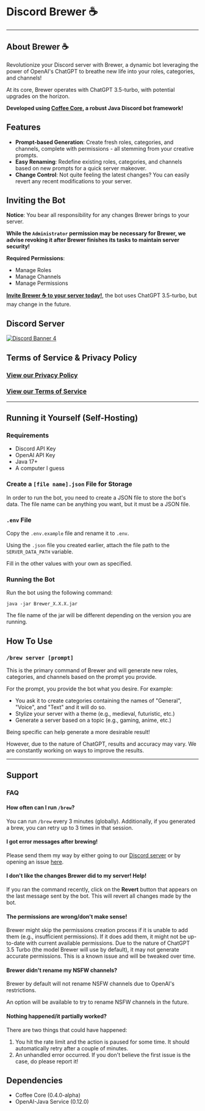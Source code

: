 [discord-invite]: https://asrp.dev/discord

# Discord Brewer ☕️

---

## About Brewer ☕️

Revolutionize your Discord server with Brewer, a dynamic bot leveraging the power of OpenAI's ChatGPT to breathe new life into your roles, categories, and channels!

At its core, Brewer operates with ChatGPT 3.5-turbo, with potential upgrades on the horizon.

**Developed using [Coffee Core](https://github.com/AlphaSerpentis/CoffeeCore), a robust Java Discord bot framework!**

## Features

- **Prompt-based Generation**: Create fresh roles, categories, and channels, complete with permissions - all stemming from your creative prompts.
- **Easy Renaming**: Redefine existing roles, categories, and channels based on new prompts for a quick server makeover.
- **Change Control**: Not quite feeling the latest changes? You can easily revert any recent modifications to your server.

## Inviting the Bot

**Notice**: You bear all responsibility for any changes Brewer brings to your server.

**While the `Administrator` permission may be necessary for Brewer, we advise revoking it after Brewer finishes its tasks to maintain server security!**

**Required Permissions**:
- Manage Roles
- Manage Channels
- Manage Permissions

[**Invite Brewer ☕️ to your server today!**](https://discord.com/api/oauth2/authorize?client_id=1097362340468502548&permissions=268504080&scope=bot), the bot uses ChatGPT 3.5-turbo, but may change in the future.

## Discord Server
[ ![Discord Banner 4](https://discordapp.com/api/guilds/590215639785013298/widget.png?style=banner4)][discord-invite]

## Terms of Service & Privacy Policy
### [View our Privacy Policy](https://github.com/AlphaSerpentis/Discord-Brewer/blob/master/privacy.md)
### [View our Terms of Service](https://github.com/AlphaSerpentis/Discord-Brewer/blob/master/terms_of_service.md)

---

## Running it Yourself (Self-Hosting)

### Requirements
- Discord API Key
- OpenAI API Key
- Java 17+
- A computer I guess

### Create a `[file name].json` File for Storage
In order to run the bot, you need to create a JSON file to store the bot's data. The file name can be anything you want, but it must be a JSON file.

### `.env` File
Copy the `.env.example` file and rename it to `.env`.

Using the `.json` file you created earlier, attach the file path to the `SERVER_DATA_PATH` variable.

Fill in the other values with your own as specified.

### Running the Bot
Run the bot using the following command:
```shell
java -jar Brewer_X.X.X.jar
```

The file name of the jar will be different depending on the version you are running.

## How To Use

### `/brew server [prompt]`

This is the primary command of Brewer and will generate new roles, categories, and channels based on the prompt you provide.

For the prompt, you provide the bot what you desire. For example:
- You ask it to create categories containing the names of "General", "Voice", and "Text" and it will do so.
- Stylize your server with a theme (e.g., medieval, futuristic, etc.)
- Generate a server based on a topic (e.g., gaming, anime, etc.)

Being specific can help generate a more desirable result!

However, due to the nature of ChatGPT, results and accuracy may vary. We are constantly working on ways to improve the results.

---

## Support

### FAQ

#### How often can I run `/brew`?
You can run `/brew` every 3 minutes (globally). Additionally, if you generated a brew, you can retry up to 3 times in that session.

#### I got error messages after brewing!
Please send them my way by either going to our [Discord server][discord-invite] or by opening an issue [here](https://github.com/AlphaSerpentis/Discord-Brewer/issues/new).

#### I don't like the changes Brewer did to my server! Help!
If you ran the command recently, click on the **Revert** button that appears on the last message sent by the bot. This will revert all changes made by the bot.

#### The permissions are wrong/don't make sense!
Brewer might skip the permissions creation process if it is unable to add them (e.g., insufficient permissions). If it does add them, it might not be up-to-date with current available permissions. Due to the nature of ChatGPT 3.5 Turbo (the model Brewer will use by default), it may not generate accurate permissions. This is a known issue and will be tweaked over time.

#### Brewer didn't rename my NSFW channels?
Brewer by default will not rename NSFW channels due to OpenAI's restrictions.

An option will be available to try to rename NSFW channels in the future.

#### Nothing happened/it partially worked?
There are two things that could have happened:

1. You hit the rate limit and the action is paused for some time. It should automatically retry after a couple of minutes.
2. An unhandled error occurred. If you don't believe the first issue is the case, do please report it!

## Dependencies
- Coffee Core (0.4.0-alpha)
- OpenAI-Java Service (0.12.0)
